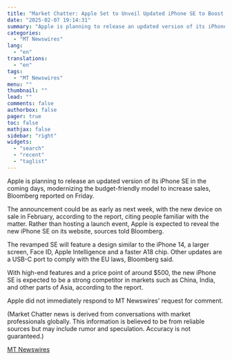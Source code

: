 ```yaml
---
title: "Market Chatter: Apple Set to Unveil Updated iPhone SE to Boost Sales"
date: "2025-02-07 19:14:31"
summary: "Apple is planning to release an updated version of its iPhone SE in the coming days, modernizing the budget-friendly model to increase sales, Bloomberg reported on Friday. The announcement could be as early as next week, with the new device on sale in February, according to the report, citing people..."
categories:
  - "MT Newswires"
lang:
  - "en"
translations:
  - "en"
tags:
  - "MT Newswires"
menu: ""
thumbnail: ""
lead: ""
comments: false
authorbox: false
pager: true
toc: false
mathjax: false
sidebar: "right"
widgets:
  - "search"
  - "recent"
  - "taglist"
---
```


Apple is planning to release an updated version of its iPhone SE in the coming days, modernizing the budget-friendly model to increase sales, Bloomberg reported on Friday.

The announcement could be as early as next week, with the new device on sale in February, according to the report, citing people familiar with the matter. Rather than hosting a launch event, Apple is expected to reveal the new iPhone SE on its website, sources told Bloomberg.

The revamped SE will feature a design similar to the iPhone 14, a larger screen, Face ID, Apple Intelligence and a faster A18 chip. Other updates are a USB-C port to comply with the EU laws, Bloomberg said.

With high-end features and a price point of around $500, the new iPhone SE is expected to be a strong competitor in markets such as China, India, and other parts of Asia, according to the report.

Apple did not immediately respond to MT Newswires' request for comment.

(Market Chatter news is derived from conversations with market professionals globally. This information is believed to be from reliable sources but may include rumor and speculation. Accuracy is not guaranteed.)

[MT Newswires](https://www.tradingview.com/news/mtnewswires.com:20250207:A3312197:0/)
